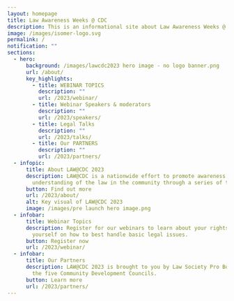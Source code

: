 ```yaml
---
layout: homepage
title: Law Awareness Weeks @ CDC
description: This is an informational site about Law Awareness Weeks @ CDC.
image: /images/isomer-logo.svg
permalink: /
notification: ""
sections:
  - hero:
      background: /images/lawcdc2023 hero image - no logo banner.png
      url: /about/
      key_highlights:
        - title: WEBINAR TOPICS
          description: ""
          url: /2023/webinar/
        - title: Webinar Speakers & moderators
          description: ""
          url: /2023/speakers/
        - title: Legal Talks
          description: ""
          url: /2023/talks/
        - title: Our PARTNERS
          description: ""
          url: /2023/partners/
  - infopic:
      title: About LAW@CDC 2023
      description: LAW@CDC is a nationwide effort to promote awareness and
        understanding of the law in the community through a series of talks.
      button: Find out more
      url: /2023/about/
      alt: Key visual of LAW@CDC 2023
      image: /images/pre launch hero image.png
  - infobar:
      title: Webinar Topics
      description: Register for our webinars to learn about your rights and equip
        yourself on how to best handle basic legal issues.
      button: Register now
      url: /2023/webinar/
  - infobar:
      title: Our Partners
      description: LAW@CDC 2023 is brought to you by Law Society Pro Bono Services and
        the five Community Development Councils.
      button: Learn more
      url: /2023/partners/
---
```

